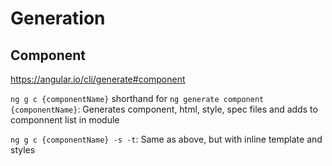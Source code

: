 # Generation
## Component

https://angular.io/cli/generate#component

`ng g c {componentName}` shorthand for `ng generate component {componentName}`: Generates component, html, style, spec files and adds to componnent list in module

`ng g c {componentName} -s -t`: Same as above, but with inline template and styles
